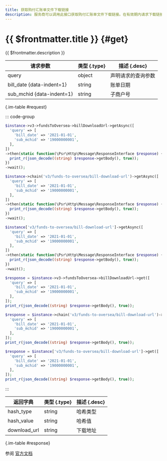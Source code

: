 ```yaml
---
title: 获取购付汇账单文件下载链接
description: 服务商可以调用此接口获取购付汇账单文件下载链接。在有效期内请求下载链接可以下载出账日为指定日期的购付汇账单文件。
---
```


# {{ $frontmatter.title }} {#get}

{{ $frontmatter.description }}

| 请求参数 | 类型 {.type} | 描述 {.desc}
| --- | --- | ---
| query | object | 声明请求的查询参数
| bill_date {data-indent=1} | string | 账单日期
| sub_mchid {data-indent=1} | string | 子商户号

{.im-table #request}

::: code-group

```php [异步纯链式]
$instance->v3->fundsToOversea->billDownloadUrl->getAsync([
  'query' => [
    'bill_date' => '2021-01-01',
    'sub_mchid' => '19000000001',
  ],
])
->then(static function(\Psr\Http\Message\ResponseInterface $response) {
  print_r(json_decode((string) $response->getBody(), true));
})
->wait();
```

```php [异步声明式]
$instance->chain('v3/funds-to-oversea/bill-download-url')->getAsync([
  'query' => [
    'bill_date' => '2021-01-01',
    'sub_mchid' => '19000000001',
  ],
])
->then(static function(\Psr\Http\Message\ResponseInterface $response) {
  print_r(json_decode((string) $response->getBody(), true));
})
->wait();
```

```php [异步属性式]
$instance['v3/funds-to-oversea/bill-download-url']->getAsync([
  'query' => [
    'bill_date' => '2021-01-01',
    'sub_mchid' => '19000000001',
  ],
])
->then(static function(\Psr\Http\Message\ResponseInterface $response) {
  print_r(json_decode((string) $response->getBody(), true));
})
->wait();
```

```php [同步纯链式]
$response = $instance->v3->fundsToOversea->billDownloadUrl->get([
  'query' => [
    'bill_date' => '2021-01-01',
    'sub_mchid' => '19000000001',
  ],
]);
print_r(json_decode((string) $response->getBody(), true));
```

```php [同步声明式]
$response = $instance->chain('v3/funds-to-oversea/bill-download-url')->get([
  'query' => [
    'bill_date' => '2021-01-01',
    'sub_mchid' => '19000000001',
  ],
]);
print_r(json_decode((string) $response->getBody(), true));
```

```php [同步属性式]
$response = $instance['v3/funds-to-oversea/bill-download-url']->get([
  'query' => [
    'bill_date' => '2021-01-01',
    'sub_mchid' => '19000000001',
  ],
]);
print_r(json_decode((string) $response->getBody(), true));
```

:::

| 返回字典 | 类型 {.type} | 描述 {.desc}
| --- | --- | ---
| hash_type | string | 哈希类型
| hash_value | string | 哈希值
| download_url | string | 下载地址

{.im-table #response}

参阅 [官方文档](https://pay.weixin.qq.com/wiki/doc/apiv3_partner/apis/chapter7_10_4.shtml)
